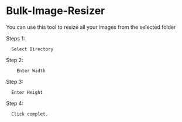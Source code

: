 # Bulk-Image-Resizer

You can use this tool to resize all your images from the selected folder 

Steps 1:

      Select Directory
      
Step 2:

        Enter Width
        
Step 3:
      
      Enter Height

Step 4:

      Click complet.
      
